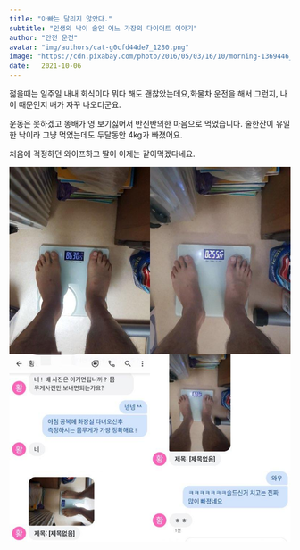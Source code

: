 ```yaml
---
title: "아빠는 달리지 않았다."
subtitle: "인생의 낙이 술인 어느 가장의 다이어트 이야기"
author: "안전 운전"
avatar: "img/authors/cat-g0cfd44de7_1280.png"
image: "https://cdn.pixabay.com/photo/2016/05/03/16/10/morning-1369446_960_720.jpg"
date:   2021-10-06
---
```


젊을때는 일주일 내내 회식이다 뭐다 해도 괜찮았는데요,화물차 운전을 해서 그런지, 나이 때문인지 배가 자꾸 나오더군요. 

운동은 못하겠고 똥배가 영 보기싫어서 반신반의한 마음으로 먹었습니다. 술한잔이 유일한 낙이라 그냥 먹었는데도 두달동안 4kg가 빠졌어요. 

처음에 걱정하던 와이프하고 딸이 이제는 같이먹겠다네요.

![image](img/daddy.jpg)
